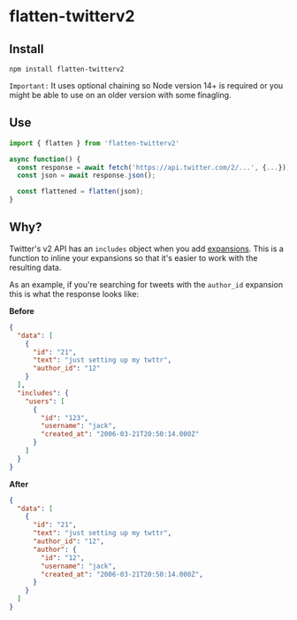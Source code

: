 # flatten-twitterv2

## Install

```
npm install flatten-twitterv2
```
`Important:` It uses optional chaining so Node version 14+ is required or you might be able to use on an older version with some finagling. 

## Use

```js
import { flatten } from 'flatten-twitterv2'

async function() {
  const response = await fetch('https://api.twitter.com/2/...', {...}));
  const json = await response.json();

  const flattened = flatten(json);
}
```


## Why?

Twitter's v2 API has an `includes` object when you add [expansions](https://developer.twitter.com/en/docs/twitter-api/expansions). This is a function to inline your expansions so that it's easier to work with the resulting data.

As an example, if you're searching for tweets with the `author_id` expansion this is what the response looks like:

**Before**
```json
{
  "data": [
    {
      "id": "21",
      "text": "just setting up my twttr",
      "author_id": "12"
    }
  ],
  "includes": {
    "users": [
      {
        "id": "123",
        "username": "jack",
        "created_at": "2006-03-21T20:50:14.000Z"
      }
    ]
  }
}
```

**After**
```json
{
  "data": [
    {
      "id": "21",
      "text": "just setting up my twttr",
      "author_id": "12",
      "author": {
        "id": "12",
        "username": "jack",
        "created_at": "2006-03-21T20:50:14.000Z",
      }
    }
  ]
}
```
